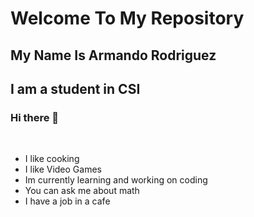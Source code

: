 # Welcome To My Repository
## My Name Is Armando Rodriguez
## I am a student in CSI
### Hi there 👋

<br>

* I like cooking
* I like Video Games 
* Im currently learning and working on coding 
* You can ask me about math
* I have a job in a cafe
